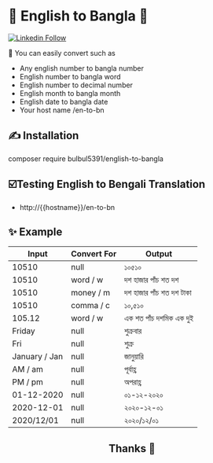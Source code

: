# 💞️ English to Bangla 💞️ 
<p align="left"><a href="https://www.linkedin.com/in/bulbulsarker/" target="_blank">
    <img alt="Linkedin Follow" src="https://bdprescription.com/npm-package/linkedins.svg">
  </a>
</p>


🤗 You can easily convert such as
- Any english number to bangla number
- English number to bangla word
- English number to decimal number
- English month to bangla month
- English date to bangla date
- Your host name /en-to-bn


## ✍️ Installation

composer require bulbul5391/english-to-bangla

## ☑️Testing English to Bengali Translation
- http://{{hostname}}/en-to-bn

## ✨ Example 
| Input | Convert For | Output |
| --- | --- | --- |
| 10510 | null | ১০৫১০ |
| 10510 | word / w | দশ হাজার পাঁচ শত দশ |
| 10510 | money / m | দশ হাজার পাঁচ শত দশ টাকা |
| 10510 | comma / c | ১০,৫১০ |
| 105.12 | word / w | এক শত পাঁচ দশমিক এক দুই |
| Friday | null | শুক্রবার |
| Fri | null | শুক্র |
| January / Jan | null | জানুয়ারি |
| AM / am | null | পূর্বাহ্ণ |
| PM / pm | null | অপরাহ্ণ |
| 01-12-2020 | null | ০১-১২-২০২০ |
| 2020-12-01 | null | ২০২০-১২-০১ |
| 2020/12/01 | null | ২০২০/১২/০১ |

<h2 align="center">Thanks 🙋 </h2>
